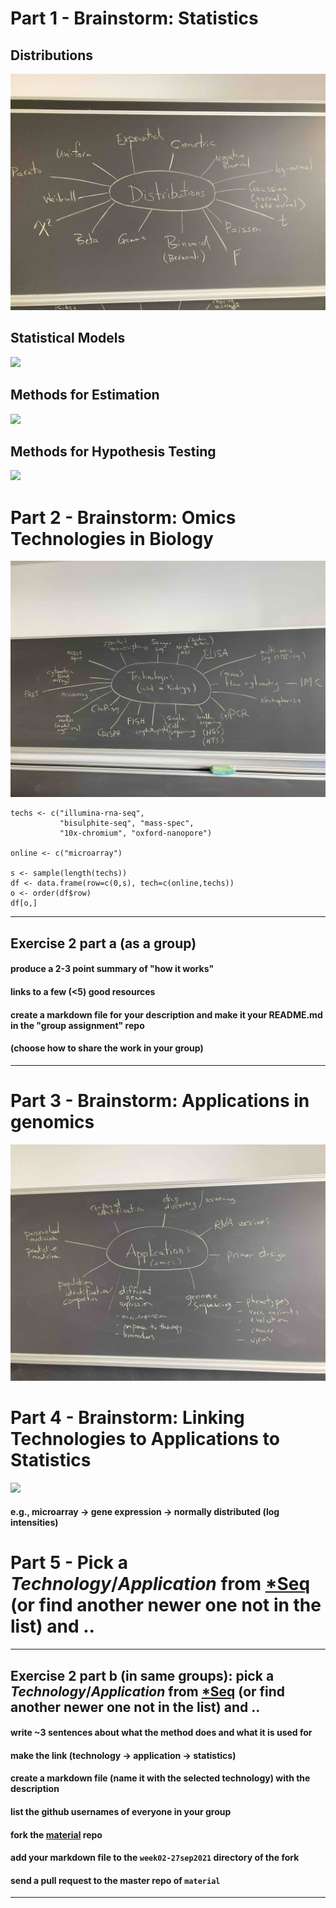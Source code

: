 
# Part 1 - Brainstorm: Statistics

## Distributions
![](distributions.jpg)

## Statistical Models
![](statistical-models.jpg)

## Methods for Estimation
![](estimation-methods.jpg)

## Methods for Hypothesis Testing
![](statistical-tests.jpg)

# Part 2 - Brainstorm: Omics Technologies in Biology
![](technologies.jpg)

```{r}
techs <- c("illumina-rna-seq",
           "bisulphite-seq", "mass-spec", 
           "10x-chromium", "oxford-nanopore")

online <- c("microarray")

s <- sample(length(techs))
df <- data.frame(row=c(0,s), tech=c(online,techs))
o <- order(df$row)
df[o,]
```

___
## Exercise 2 part a (as a group)
#### produce a 2-3 point summary of "how it works"
#### links to a few (<5) good resources
#### create a markdown file for your description and make it your README.md in the "group assignment" repo
#### (choose how to share the work in your group)
___

# Part 3 - Brainstorm: Applications in genomics 
![](applications.jpg)

# Part 4 - Brainstorm: Linking Technologies to Applications to Statistics
![](linking-tech-app-stats.jpg)

#### e.g., microarray -> gene expression -> normally distributed (log intensities)

# Part 5 - Pick a *Technology*/*Application* from [*Seq](https://liorpachter.wordpress.com/seq/) (or find another newer one not in the list) and ..

___
## Exercise 2 part b (in same groups): pick a *Technology*/*Application* from [*Seq](https://liorpachter.wordpress.com/seq/) (or find another newer one not in the list) and ..
#### write ~3 sentences about what the method does and what it is used for
#### make the link (technology -> application -> statistics)
#### create a markdown file (name it with the selected technology) with the description
#### list the github usernames of everyone in your group
#### fork the [material](https://github.com/sta426hs2021/material) repo
#### add your markdown file to the `week02-27sep2021` directory of the fork
#### send a pull request to the master repo of `material`
___

